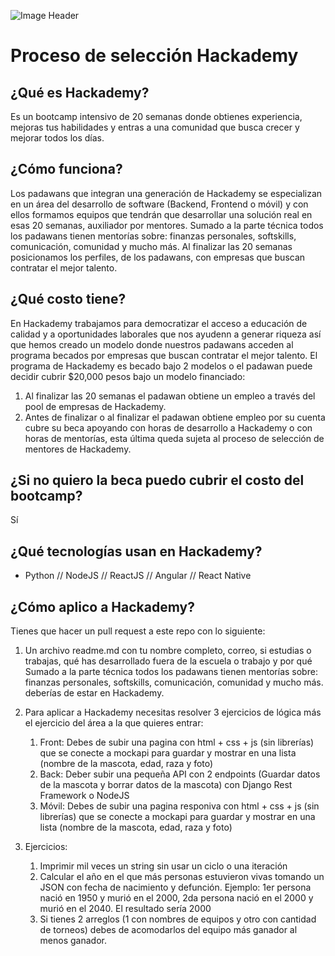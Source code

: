 ![Image Header](https://scontent.fmzt1-1.fna.fbcdn.net/v/t1.6435-9/152669709_1715386385311335_4237383846142032022_n.png?_nc_cat=111&ccb=1-3&_nc_sid=e3f864&_nc_eui2=AeFPN6WbwCzk8dd0nWJBNzJ8SAwqN3h5yNFIDCo3eHnI0SPLJWVgOn15e5qzeKatZ6I&_nc_ohc=y7S68cnsXAwAX-GtKfI&_nc_ht=scontent.fmzt1-1.fna&oh=e6ca04806a4d76879342f3a9984b3315&oe=60CA715F)

# Proceso de selección Hackademy

## ¿Qué es Hackademy?
Es un bootcamp intensivo de 20 semanas donde obtienes experiencia, mejoras tus habilidades y entras a una comunidad que busca crecer y mejorar todos los días.

## ¿Cómo funciona?
Los padawans que integran una generación de Hackademy se especializan en un área del desarrollo de software (Backend, Frontend o móvil) y con ellos formamos equipos que tendrán que desarrollar una solución real en esas 20 semanas, auxiliador por mentores.
Sumado a la parte técnica todos los padawans tienen mentorías sobre: finanzas personales, softskills, comunicación, comunidad y mucho más.
Al finalizar las 20 semanas posicionamos los perfiles, de los padawans, con empresas que buscan contratar el mejor talento.

## ¿Qué costo tiene?
En Hackademy trabajamos para democratizar el acceso a educación de calidad y a oportunidades laborales que nos ayudenn a generar riqueza así que hemos creado un modelo donde nuestros padawans acceden al programa becados por empresas que buscan contratar el mejor talento.
El programa de Hackademy es becado bajo 2 modelos o el padawan puede decidir cubrir $20,000 pesos bajo un modelo financiado:
1. Al finalizar las 20 semanas el padawan obtiene un empleo a través del pool de empresas de Hackademy.
2. Antes de finalizar o al finalizar el padawan obtiene empleo por su cuenta cubre su beca apoyando con horas de desarrollo a Hackademy o con horas de mentorías, esta última queda sujeta al proceso de selección de mentores de Hackademy.

## ¿Si no quiero la beca puedo cubrir el costo del bootcamp?
Sí

## ¿Qué tecnologías usan en Hackademy?
- Python // NodeJS // ReactJS // Angular // React Native 

## ¿Cómo aplico a Hackademy?
Tienes que hacer un pull request a este repo con lo siguiente:
1. Un archivo readme.md con tu nombre completo, correo, si estudias o trabajas, qué has desarrollado fuera de la escuela o trabajo y por qué
Sumado a la parte técnica todos los padawans tienen mentorías sobre: finanzas personales, softskills, comunicación, comunidad y mucho más. deberías de estar en Hackademy.
2. Para aplicar a Hackademy necesitas resolver 3 ejercicios de lógica más el ejercicio del área a la que quieres entrar:
   1. Front: Debes de subir una pagina con html + css + js (sin librerías) que se conecte a mockapi para guardar y mostrar en una lista (nombre de la mascota, edad, raza y foto)
   2. Back: Deber subir una pequeña API con 2 endpoints (Guardar datos de la mascota y borrar datos de la mascota) con Django Rest Framework o NodeJS
   3. Móvil: Debes de subir una pagina responiva con html + css + js (sin librerías) que se conecte a mockapi para guardar y mostrar en una lista (nombre de la mascota, edad, raza y foto)
   
3. Ejercicios:
   1. Imprimir mil veces un string sin usar un ciclo o una iteración
   2. Calcular el año en el que más personas estuvieron vivas tomando un JSON con fecha de nacimiento y defunción. Ejemplo: 1er persona nació en 1950 y murió en el 2000, 2da persona nació en el 2000 y murió en el 2040. El resultado sería 2000
   3. Si tienes 2 arreglos (1 con nombres de equipos y otro con cantidad de torneos) debes de acomodarlos del equipo más ganador al menos ganador.
